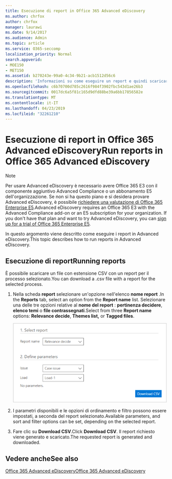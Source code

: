 ```yaml
---
title: Esecuzione di report in Office 365 Advanced eDiscovery
ms.author: chrfox
author: chrfox
manager: laurawi
ms.date: 9/14/2017
ms.audience: Admin
ms.topic: article
ms.service: O365-seccomp
localization_priority: Normal
search.appverid:
- MOE150
- MET150
ms.assetid: b270243e-99a0-4c34-9b21-acb1512d56c6
description: 'Informazioni su come eseguire un report e quindi scaricare il relativo file. csv in Office 365 Advanced eDiscovery.  '
ms.openlocfilehash: c6b70700d785c2616f984f3902fbc543d1ae26b3
ms.sourcegitcommit: 0017dc6a5f81c165d9dfd88be39a6bb17856582e
ms.translationtype: MT
ms.contentlocale: it-IT
ms.lasthandoff: 04/23/2019
ms.locfileid: "32261210"
---
```

# <a name="run-reports-in-office-365-advanced-ediscovery"></a><span data-ttu-id="d3d39-103">Esecuzione di report in Office 365 Advanced eDiscovery</span><span class="sxs-lookup"><span data-stu-id="d3d39-103">Run reports in Office 365 Advanced eDiscovery</span></span>

> [!NOTE]
> <span data-ttu-id="d3d39-p101">Per usare Advanced eDiscovery è necessario avere Office 365 E3 con il componente aggiuntivo Advanced Compliance o un abbonamento E5 dell'organizzazione. Se non si ha questo piano e si desidera provare Advanced eDiscovery, è possibile [richiedere una valutazione di Office 365 Enterprise E5](https://go.microsoft.com/fwlink/p/?LinkID=698279).</span><span class="sxs-lookup"><span data-stu-id="d3d39-p101">Advanced eDiscovery requires an Office 365 E3 with the Advanced Compliance add-on or an E5 subscription for your organization. If you don't have that plan and want to try Advanced eDiscovery, you can [sign up for a trial of Office 365 Enterprise E5](https://go.microsoft.com/fwlink/p/?LinkID=698279).</span></span> 
  
<span data-ttu-id="d3d39-106">In questo argomento viene descritto come eseguire i report in Advanced eDiscovery.</span><span class="sxs-lookup"><span data-stu-id="d3d39-106">This topic describes how to run reports in Advanced eDiscovery.</span></span>
  
## <a name="running-reports"></a><span data-ttu-id="d3d39-107">Esecuzione di report</span><span class="sxs-lookup"><span data-stu-id="d3d39-107">Running reports</span></span>

<span data-ttu-id="d3d39-108">È possibile scaricare un file con estensione CSV con un report per il processo selezionato.</span><span class="sxs-lookup"><span data-stu-id="d3d39-108">You can download a .csv file with a report for the selected process.</span></span>
  
1. <span data-ttu-id="d3d39-109">Nella scheda **report** selezionare un'opzione nell'elenco **nome report** .</span><span class="sxs-lookup"><span data-stu-id="d3d39-109">In the **Reports** tab, select an option from the **Report name** list.</span></span> <span data-ttu-id="d3d39-110">Selezionare una delle tre opzioni relative al **nome del report** : **pertinenza decidere**, **elenco temi** o **file contrassegnati**.</span><span class="sxs-lookup"><span data-stu-id="d3d39-110">Select from three **Report name** options: **Relevance decide**, **Themes list,** or **Tagged files**.</span></span>
    
    ![Report di analisi di eDiscovery](media/f16aee7a-508f-4acc-99bc-a2c8dec01312.png)
  
2. <span data-ttu-id="d3d39-112">I parametri disponibili e le opzioni di ordinamento e filtro possono essere impostati, a seconda del report selezionato.</span><span class="sxs-lookup"><span data-stu-id="d3d39-112">Available parameters, and sort and filter options can be set, depending on the selected report.</span></span> 
    
3. <span data-ttu-id="d3d39-113">Fare clic su **Download CSV**.</span><span class="sxs-lookup"><span data-stu-id="d3d39-113">Click **Download CSV**.</span></span> <span data-ttu-id="d3d39-114">Il report richiesto viene generato e scaricato.</span><span class="sxs-lookup"><span data-stu-id="d3d39-114">The requested report is generated and downloaded.</span></span>
    
## <a name="see-also"></a><span data-ttu-id="d3d39-115">Vedere anche</span><span class="sxs-lookup"><span data-stu-id="d3d39-115">See also</span></span>

[<span data-ttu-id="d3d39-116">Office 365 Advanced eDiscovery</span><span class="sxs-lookup"><span data-stu-id="d3d39-116">Office 365 Advanced eDiscovery</span></span>](office-365-advanced-ediscovery.md)

